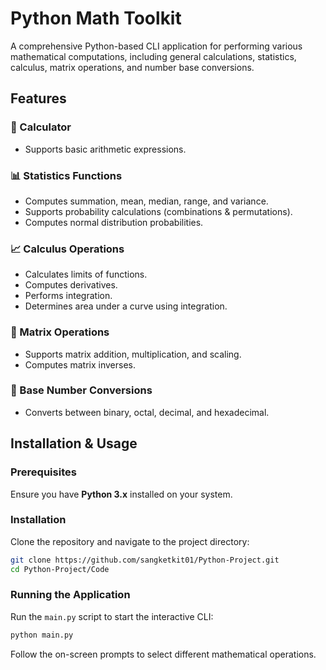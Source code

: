 # Python Math Toolkit

A comprehensive Python-based CLI application for performing various mathematical computations, including general calculations, statistics, calculus, matrix operations, and number base conversions.

## Features

### 🧮 Calculator

- Supports basic arithmetic expressions.

### 📊 Statistics Functions

- Computes summation, mean, median, range, and variance.
- Supports probability calculations (combinations & permutations).
- Computes normal distribution probabilities.

### 📈 Calculus Operations

- Calculates limits of functions.
- Computes derivatives.
- Performs integration.
- Determines area under a curve using integration.

### 🟰 Matrix Operations

- Supports matrix addition, multiplication, and scaling.
- Computes matrix inverses.

### 🔢 Base Number Conversions

- Converts between binary, octal, decimal, and hexadecimal.

## Installation & Usage

### Prerequisites

Ensure you have **Python 3.x** installed on your system.

### Installation

Clone the repository and navigate to the project directory:

```sh
git clone https://github.com/sangketkit01/Python-Project.git
cd Python-Project/Code
```

### Running the Application

Run the `main.py` script to start the interactive CLI:

```sh
python main.py
```

Follow the on-screen prompts to select different mathematical operations.


